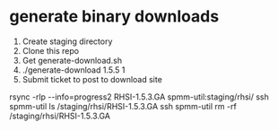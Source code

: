 # generate binary downloads
1. Create staging directory
2. Clone this repo
3. Get generate-download.sh
4. ./generate-download 1.5.5 1
6. Submit ticket to post to download site


rsync -rlp --info=progress2 RHSI-1.5.3.GA spmm-util:staging/rhsi/
ssh spmm-util ls /staging/rhsi/RHSI-1.5.3.GA
ssh spmm-util rm -rf /staging/rhsi/RHSI-1.5.3.GA